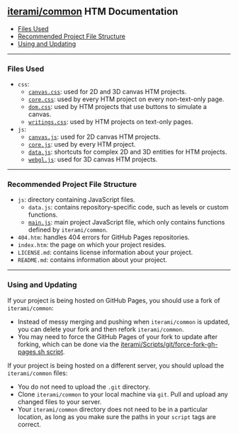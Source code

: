 [iterami/common](https://github.com/iterami/common) HTM Documentation
---------------------------------------------------------------------

* [Files Used](#files-used)
* [Recommended Project File Structure](#recommended-project-file-structure)
* [Using and Updating](#using-and-updating)

---

### Files Used
* `css`:
  * [`canvas.css`](https://github.com/iterami/Documentation.htm/blob/gh-pages/common/css/canvas.md): used for 2D and 3D canvas HTM projects.
  * [`core.css`](https://github.com/iterami/Documentation.htm/blob/gh-pages/common/css/core.md): used by every HTM project on every non-text-only page.
  * [`dom.css`](https://github.com/iterami/Documentation.htm/blob/gh-pages/common/css/dom.md): used by HTM projects that use buttons to simulate a canvas.
  * [`writings.css`](https://github.com/iterami/Documentation.htm/blob/gh-pages/common/css/writings.md): used by HTM projects on text-only pages.
* `js`:
  * [`canvas.js`](https://github.com/iterami/Documentation.htm/blob/gh-pages/common/js/canvas.md): used for 2D canvas HTM projects.
  * [`core.js`](https://github.com/iterami/Documentation.htm/blob/gh-pages/common/js/core.md): used by every HTM project.
  * [`data.js`](https://github.com/iterami/Documentation.htm/blob/gh-pages/common/js/data.md): shortcuts for complex 2D and 3D entities for HTM projects.
  * [`webgl.js`](https://github.com/iterami/Documentation.htm/blob/gh-pages/common/js/webgl.md): used for 3D canvas HTM projects.

---

### Recommended Project File Structure
* `js`: directory containing JavaScript files.
  * `data.js`: contains repository-specific code, such as levels or custom functions.
  * [`main.js`](https://github.com/iterami/Documentation.htm/blob/gh-pages/common/js/main.md): main project JavaScript file, which only contains functions defined by `iterami/common`.
* `404.htm`: handles 404 errors for GitHub Pages repositories.
* `index.htm`: the page on which your project resides.
* `LICENSE.md`: contains license information about your project.
* `README.md`: contains information about your project.

---

### Using and Updating
If your project is being hosted on GitHub Pages, you should use a fork of `iterami/common`:
* Instead of messy merging and pushing when `iterami/common` is updated, you can delete your fork and then refork `iterami/common`.
* You may need to force the GitHub Pages of your fork to update after forking, which can be done via the [iterami/Scripts/git/force-fork-gh-pages.sh script](https://github.com/iterami/Scripts/blob/master/git/force-fork-gh-pages.sh).

If your project is being hosted on a different server, you should upload the `iterami/common` files:
* You do not need to upload the `.git` directory.
* Clone `iterami/common` to your local machine via `git`. Pull and upload any changed files to your server.
* Your `iterami/common` directory does not need to be in a particular location, as long as you make sure the paths in your `script` tags are correct.
